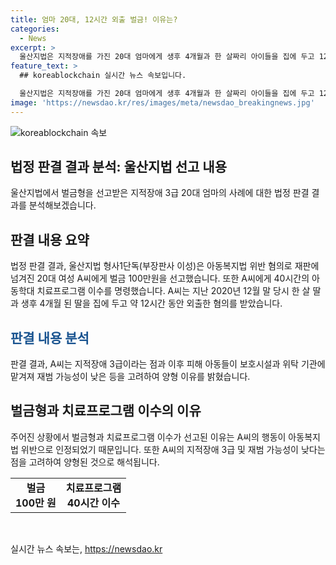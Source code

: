 ```yaml
---
title: 엄마 20대, 12시간 외출 벌금! 이유는?
categories:
  - News
excerpt: >
  울산지법은 지적장애를 가진 20대 엄마에게 생후 4개월과 한 살짜리 아이들을 집에 두고 12시간을 외출한 행위로 벌금 100만원과 40시간의 아동학대 치료프로그램 이수를 명령했다. 2020년 12월에 발생한 사건으로, A씨는 아기들을 집에 둔 채 외출한 후 동거인이 귀가할 때까지 집을 비우고 있었다. 재판부는 A씨의 지적장애 3급과 피해 아동들이 보호시설과 위탁 기관에 맡겨져 재범 가능성이 낮다는 점을 고려하여 양형 이유를 밝혔다.
feature_text: >
  ## koreablockchain 실시간 뉴스 속보입니다.

  울산지법은 지적장애를 가진 20대 엄마에게 생후 4개월과 한 살짜리 아이들을 집에 두고 12시간을 외출한 행위로 벌금 100만원과 40시간의 아동학대 치료프로그램 이수를 명령했다. 2020년 12월에 발생한 사건으로, A씨는 아기들을 집에 둔 채 외출한 후 동거인이 귀가할 때까지 집을 비우고 있었다. 재판부는 A씨의 지적장애 3급과 피해 아동들이 보호시설과 위탁 기관에 맡겨져 재범 가능성이 낮다는 점을 고려하여 양형 이유를 밝혔다.
image: 'https://newsdao.kr/res/images/meta/newsdao_breakingnews.jpg'
---
```


<p><img src="https://newsdao.kr/res/images/meta/newsdao_breakingnews.jpg" alt="koreablockchain 속보" /></p>

<h2 data-ke-size="size26">법정 판결 결과 분석: 울산지법 선고 내용</h2>

<p data-ke-size="size16">울산지법에서 벌금형을 선고받은 지적장애 3급 20대 엄마의 사례에 대한 법정 판결 결과를 분석해보겠습니다.</p>

<h2>판결 내용 요약</h2>

<p data-ke-size="size16">법정 판결 결과, 울산지법 형사1단독(부장판사 이성)은 아동복지법 위반 혐의로 재판에 넘겨진 20대 여성 A씨에게 벌금 100만원을 선고했습니다. 또한 A씨에게 40시간의 아동학대 치료프로그램 이수를 명령했습니다. A씨는 지난 2020년 12월 말 당시 한 살 딸과 생후 4개월 된 딸을 집에 두고 약 12시간 동안 외출한 혐의를 받았습니다.</p>

<h2><span style="color: #1a5490;">판결 내용 분석</span></h2>

<p data-ke-size="size16">판결 결과, A씨는 지적장애 3급이라는 점과 이후 피해 아동들이 보호시설과 위탁 기관에 맡겨져 재범 가능성이 낮은 등을 고려하여 양형 이유를 밝혔습니다.</p>

<h2>벌금형과 치료프로그램 이수의 이유</h2>

<p data-ke-size="size16">주어진 상황에서 벌금형과 치료프로그램 이수가 선고된 이유는 A씨의 행동이 아동복지법 위반으로 인정되었기 때문입니다. 또한 A씨의 지적장애 3급 및 재범 가능성이 낮다는 점을 고려하여 양형된 것으로 해석됩니다.</p>

<table>
<tbody>
<tr>
<td style="text-align: center; height: 17px;"><b>벌금<br /> 100만 원</b></td>
<td style="text-align: center; height: 17px;"><b>치료프로그램<br /> 40시간 이수</b></td>
</tr>
</tbody>
</table>

<p data-ke-size="size16">&nbsp;</p>
실시간 뉴스 속보는, <a href="https://newsdao.kr" rel="dofollow">https://newsdao.kr</a>


